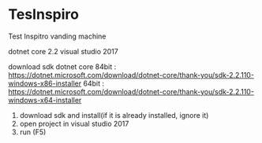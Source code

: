 # TesInspiro
Test Inspitro vanding machine

dotnet core 2.2
visual studio 2017

download sdk dotnet core
84bit : https://dotnet.microsoft.com/download/dotnet-core/thank-you/sdk-2.2.110-windows-x86-installer
64bit : https://dotnet.microsoft.com/download/dotnet-core/thank-you/sdk-2.2.110-windows-x64-installer

1. download sdk and install(if it is already installed, ignore it) 
2. open project in visual studio 2017
3. run (F5)
 
